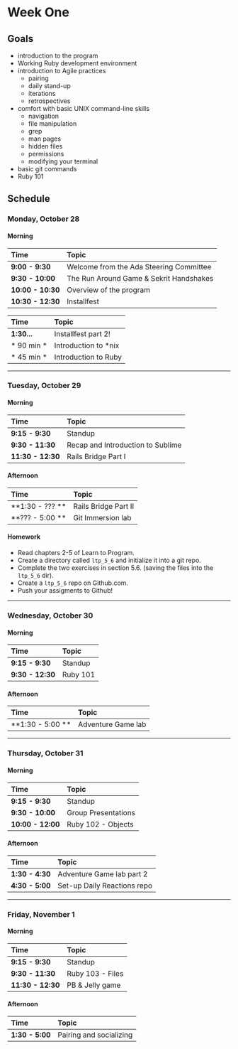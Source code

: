 Week One
========

## Goals

+ introduction to the program
+ Working Ruby development environment
+ introduction to Agile practices
  + pairing
  + daily stand-up
  + iterations
  + retrospectives
+ comfort with basic UNIX command-line skills
  + navigation
  + file manipulation
  + grep
  + man pages
  + hidden files
  + permissions
  + modifying your terminal
+ basic git commands
+ Ruby 101

## Schedule 
### Monday, October 28
#### Morning

| Time              | Topic                                   |
:------------------ |:----------------------------------------|
| **9:00 - 9:30**   | Welcome from the Ada Steering Committee |
| **9:30 - 10:00**  | The Run Around Game & Sekrit Handshakes |
| **10:00 - 10:30** | Overview of the program                 |
| **10:30 - 12:30** | Installfest                             |

| Time        | Topic                   |
:------------ |:------------------------|
| **1:30...** | Installfest part 2!     |
| * 90 min *  | Introduction to *nix    |
| * 45 min *  | Introduction to Ruby    |

---

### Tuesday, October 29
#### Morning
| Time              | Topic                             |
:-------------------|:----------------------------------|
| **9:15 - 9:30**   | Standup                           |
| **9:30 - 11:30**  | Recap and Introduction to Sublime |
| **11:30 - 12:30** | Rails Bridge Part I               |


#### Afternoon
| Time             | Topic                |
:------------------|:------------------   |
| **1:30 - ??? **  | Rails Bridge Part II |
| **??? - 5:00 **  | Git Immersion lab    |

#### Homework

- Read chapters 2-5 of Learn to Program.
- Create a directory called `ltp_5_6` and initialize it into a git repo.
- Complete the two exercises in section 5.6. (saving the files into the `ltp_5_6` dir).
- Create a `ltp_5_6` repo on Github.com.
- Push your assigments to Github!

---

### Wednesday, October 30
#### Morning
| Time             | Topic    |
:------------------|:---------|
| **9:15 - 9:30**  | Standup  |
| **9:30 - 12:30** | Ruby 101 |

#### Afternoon
| Time             | Topic               |
:------------------|:--------------------|
| **1:30 - 5:00 ** | Adventure Game lab  |

---

### Thursday, October 31
#### Morning
| Time              | Topic               |
:-------------------|:--------------------|
| **9:15 - 9:30**   | Standup             |
| **9:30 - 10:00**  | Group Presentations |
| **10:00 - 12:00** | Ruby 102 - Objects  |

#### Afternoon
| Time            | Topic                       |
:-----------------|:----------------------------|
| **1:30 - 4:30** | Adventure Game lab part 2   |
| **4:30 - 5:00** | Set-up Daily Reactions repo |

---

### Friday, November 1
#### Morning
| Time              | Topic            |
:-------------------|:-----------------|
| **9:15 - 9:30**   | Standup          |
| **9:30 - 11:30**  | Ruby 103 - Files |
| **11:30 - 12:30** | PB & Jelly game  |

#### Afternoon
| Time            | Topic                   |
:-----------------|:------------------------|
| **1:30 - 5:00** | Pairing and socializing |

